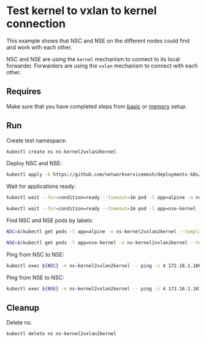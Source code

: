 # Test kernel to vxlan to kernel connection

This example shows that NSC and NSE on the different nodes could find and work with each other.

NSC and NSE are using the `kernel` mechanism to connect to its local forwarder.
Forwarders are using the `vxlan` mechanism to connect with each other.

## Requires

Make sure that you have completed steps from [basic](../../basic) or [memory](../../memory) setup.

## Run

Create test namespace:
```bash
kubectl create ns ns-kernel2vxlan2kernel
```

Deploy NSC and NSE:
```bash
kubectl apply -k https://github.com/networkservicemesh/deployments-k8s/examples/use-cases/Kernel2Vxlan2Kernel?ref=965270424ed364daad9967241ebbd69bf3ce22c1
```

Wait for applications ready:
```bash
kubectl wait --for=condition=ready --timeout=1m pod -l app=alpine -n ns-kernel2vxlan2kernel
```
```bash
kubectl wait --for=condition=ready --timeout=1m pod -l app=nse-kernel -n ns-kernel2vxlan2kernel
```

Find NSC and NSE pods by labels:
```bash
NSC=$(kubectl get pods -l app=alpine -n ns-kernel2vxlan2kernel --template '{{range .items}}{{.metadata.name}}{{"\n"}}{{end}}')
```
```bash
NSE=$(kubectl get pods -l app=nse-kernel -n ns-kernel2vxlan2kernel --template '{{range .items}}{{.metadata.name}}{{"\n"}}{{end}}')
```

Ping from NSC to NSE:
```bash
kubectl exec ${NSC} -n ns-kernel2vxlan2kernel -- ping -c 4 172.16.1.100
```

Ping from NSE to NSC:
```bash
kubectl exec ${NSE} -n ns-kernel2vxlan2kernel -- ping -c 4 172.16.1.101
```

## Cleanup

Delete ns:
```bash
kubectl delete ns ns-kernel2vxlan2kernel
```
